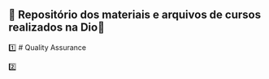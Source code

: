 ## :rocket: Repositório dos materiais e arquivos de cursos realizados na Dio:boy:



:one: # Quality Assurance

:two:







